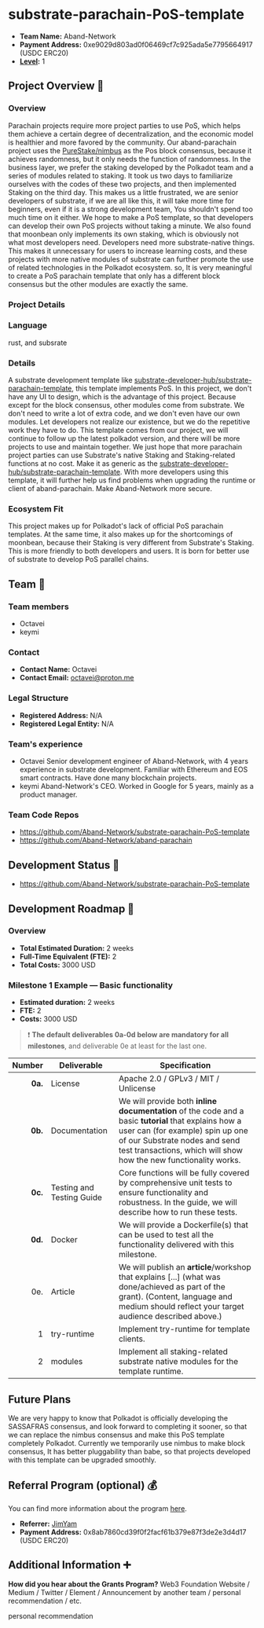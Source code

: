 # substrate-parachain-PoS-template

- **Team Name:** Aband-Network
- **Payment Address:** 0xe9029d803ad0f06469cf7c925ada5e7795664917 (USDC ERC20)
- **[Level](https://github.com/w3f/Grants-Program/tree/master#level_slider-levels):** 1

## Project Overview :page_facing_up:

### Overview


Parachain projects require more project parties to use PoS, which helps them achieve a certain degree of decentralization, and the economic model is healthier and more favored by the community.
Our aband-parachain project uses the [PureStake/nimbus](https://github.com/PureStake/nimbus) as the Pos block consensus, because it achieves randomness, but it only needs the function of randomness.
In the business layer, we prefer the staking developed by the Polkadot team and a series of modules related to staking. It took us two days to familiarize ourselves with the codes of these two projects, and then implemented Staking on the third day.
This makes us a little frustrated, we are senior developers of substrate, if we are all like this, it will take more time for beginners, even if it is a strong development team,
You shouldn't spend too much time on it either. We hope to make a PoS template, so that developers can develop their own PoS projects without taking a minute.
We also found that moonbean only implements its own staking, which is obviously not what most developers need. Developers need more substrate-native things.
This makes it unnecessary for users to increase learning costs, and these projects with more native modules of substrate can further promote the use of related technologies in the Polkadot ecosystem. so,
It is very meaningful to create a PoS parachain template that only has a different block consensus but the other modules are exactly the same.


### Project Details
### Language
rust, and subsrate
### Details
A substrate development template like [substrate-developer-hub/substrate-parachain-template](https://github.com/substrate-developer-hub/substrate-parachain-template), this template implements PoS.
In this project, we don't have any UI to design, which is the advantage of this project. Because except for the block consensus, other modules come from substrate.
We don't need to write a lot of extra code, and we don't even have our own modules. Let developers not realize our existence, but we do the repetitive work they have to do.
This template comes from our project, we will continue to follow up the latest polkadot version, and there will be more projects to use and maintain together.
We just hope that more parachain project parties can use Substrate's native Staking and Staking-related functions at no cost. Make it as generic as the [substrate-developer-hub/substrate-parachain-template](https://github.com/substrate-developer-hub/substrate-parachain-template).
With more developers using this template, it will further help us find problems when upgrading the runtime or client of aband-parachain. Make Aband-Network more secure.
### Ecosystem Fit

This project makes up for Polkadot's lack of official PoS parachain templates. At the same time, it also makes up for the shortcomings of moonbean, because their Staking is very different from Substrate's Staking.
This is more friendly to both developers and users. It is born for better use of substrate to develop PoS parallel chains. 

## Team :busts_in_silhouette:

### Team members

- Octavei
- keymi

### Contact

- **Contact Name:** Octavei
- **Contact Email:** octavei@proton.me

### Legal Structure

- **Registered Address:** N/A
- **Registered Legal Entity:** N/A

### Team's experience

- Octavei Senior development engineer of Aband-Network, with 4 years experience in substrate development. Familiar with Ethereum and EOS smart contracts. Have done many blockchain projects.
- keymi Aband-Network's CEO. Worked in Google for 5 years, mainly as a product manager.

### Team Code Repos

- https://github.com/Aband-Network/substrate-parachain-PoS-template
- https://github.com/Aband-Network/aband-parachain


## Development Status :open_book:

- https://github.com/Aband-Network/substrate-parachain-PoS-template

## Development Roadmap :nut_and_bolt:

### Overview

- **Total Estimated Duration:** 2 weeks
- **Full-Time Equivalent (FTE):**  2
- **Total Costs:** 3000 USD

### Milestone 1 Example — Basic functionality

- **Estimated duration:** 2 weeks
- **FTE:**  2
- **Costs:** 3000 USD

> :exclamation: **The default deliverables 0a-0d below are mandatory for all milestones**, and deliverable 0e at least for the last one. 

| Number | Deliverable               | Specification                                                                                                                                                                                                                                 |
| -----: |---------------------------|-----------------------------------------------------------------------------------------------------------------------------------------------------------------------------------------------------------------------------------------------|
| **0a.** | License                   | Apache 2.0 / GPLv3 / MIT / Unlicense                                                                                                                                                                                                          |
| **0b.** | Documentation             | We will provide both **inline documentation** of the code and a basic **tutorial** that explains how a user can (for example) spin up one of our Substrate nodes and send test transactions, which will show how the new functionality works. |
| **0c.** | Testing and Testing Guide | Core functions will be fully covered by comprehensive unit tests to ensure functionality and robustness. In the guide, we will describe how to run these tests.                                                                               |
| **0d.** | Docker                    | We will provide a Dockerfile(s) that can be used to test all the functionality delivered with this milestone.                                                                                                                                 |
| 0e. | Article                   | We will publish an **article**/workshop that explains [...] (what was done/achieved as part of the grant). (Content, language and medium should reflect your target audience described above.)                                                |
|1| try-runtime               | Implement try-runtime for template clients.                                                                                                                                                                                                   |
|2 | modules                   | Implement all staking-related substrate native modules for the template runtime.                                                                                                                                                              |
## Future Plans

We are very happy to know that Polkadot is officially developing the SASSAFRAS consensus, and look forward to completing it sooner, so that we can replace the nimbus consensus and make this PoS template completely Polkadot. Currently we temporarily use nimbus to make block consensus,
It has better pluggability than babe, so that projects developed with this template can be upgraded smoothly.

## Referral Program (optional) :moneybag: 

You can find more information about the program [here](../README.md#moneybag-referral-program).
- **Referrer:** [JimYam](https://github.com/w3f/Grants-Program/pull/1050) 
- **Payment Address:** 0x8ab7860cd39f0f2facf61b379e87f3de2e3d4d17 (USDC ERC20)

## Additional Information :heavy_plus_sign:

**How did you hear about the Grants Program?** Web3 Foundation Website / Medium / Twitter / Element / Announcement by another team / personal recommendation / etc.

personal recommendation

